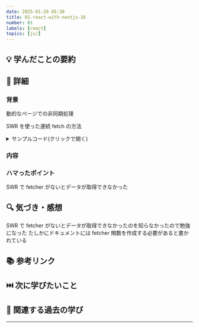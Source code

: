 ```yaml
---
date: 2025-01-20 05:30
title: 01-react-with-nextjs-16
number: 01
labels: [react]
topics: [js/]
---
```


## 💡 学んだことの要約

## 📝 詳細

### 背景

動的なページでの非同期処理

SWR を使った連続 fetch の方法

<details>
<summary>サンプルコード(クリックで開く)</summary>

```jsx
import { useRouter } from 'next/router';
import useSWR from 'swr';

const fetcher = async (url) => {
  const response = await fetch(url);

  if (!response.ok) {
    throw new Error('エラーが発生しました');
  }

  const json = await response.json();

  return json;
};

export const usePost = () => {
  const router = useRouter();
  const { data: post, error: postError } = useSWR(
    router.query.id
      ? `https://jsonplaceholder.typicode.com/posts/${router.query.id}`
      : null,
    fetcher
  );

  const { data: user, error: userError } = useSWR(
    post?.userId
      ? `https://jsonplaceholder.typicode.com/users/${post.userId}`
      : null,
    fetcher
  );

  return {
    post,
    user,
    error: postError || userError,
    isLoading: !user && !userError,
  };
};

export default usePost;
```

</details>

### 内容

### ハマったポイント

SWR で fetcher がないとデータが取得できなかった

## 🔍 気づき・感想

SWR で fetcher がないとデータが取得できなかったのを知らなかったので勉強になった
たしかにドキュメントには fetcher 関数を作成する必要があると書かれている

## 📚 参考リンク

## ⏭️ 次に学びたいこと

## 📌 関連する過去の学び

---
